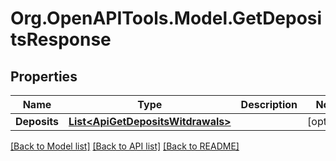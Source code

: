 # Org.OpenAPITools.Model.GetDepositsResponse
## Properties

Name | Type | Description | Notes
------------ | ------------- | ------------- | -------------
**Deposits** | [**List&lt;ApiGetDepositsWitdrawals&gt;**](ApiGetDepositsWitdrawals.md) |  | [optional] 

[[Back to Model list]](../README.md#documentation-for-models) [[Back to API list]](../README.md#documentation-for-api-endpoints) [[Back to README]](../README.md)

